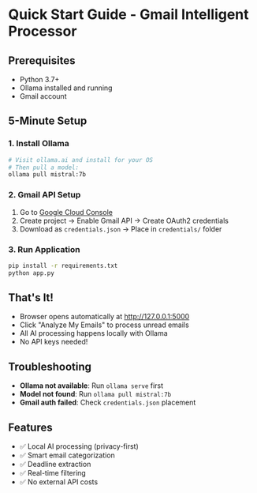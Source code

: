 # Quick Start Guide - Gmail Intelligent Processor

## Prerequisites

- Python 3.7+
- Ollama installed and running
- Gmail account

## 5-Minute Setup

### 1. Install Ollama

```bash
# Visit ollama.ai and install for your OS
# Then pull a model:
ollama pull mistral:7b
```

### 2. Gmail API Setup

1. Go to [Google Cloud Console](https://console.cloud.google.com/)
2. Create project → Enable Gmail API → Create OAuth2 credentials
3. Download as `credentials.json` → Place in `credentials/` folder

### 3. Run Application

```bash
pip install -r requirements.txt
python app.py
```

## That's It!

- Browser opens automatically at http://127.0.0.1:5000
- Click "Analyze My Emails" to process unread emails
- All AI processing happens locally with Ollama
- No API keys needed!

## Troubleshooting

- **Ollama not available**: Run `ollama serve` first
- **Model not found**: Run `ollama pull mistral:7b`
- **Gmail auth failed**: Check `credentials.json` placement

## Features

- ✅ Local AI processing (privacy-first)
- ✅ Smart email categorization
- ✅ Deadline extraction
- ✅ Real-time filtering
- ✅ No external API costs
